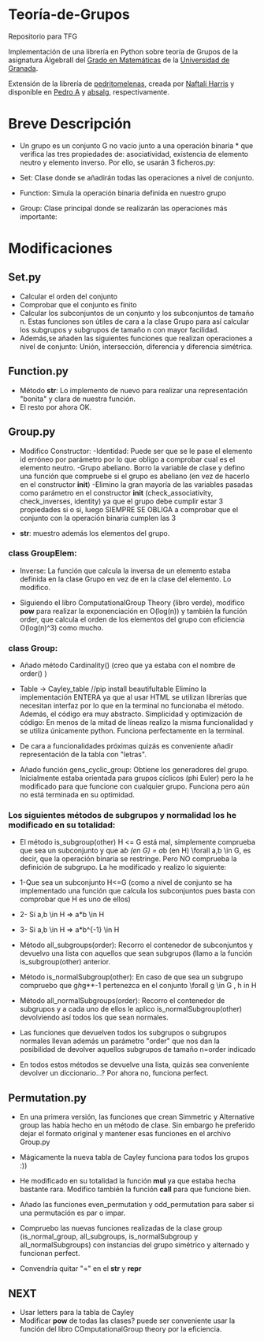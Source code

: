 # Teoría-de-Grupos
Repositorio para TFG

Implementación de una librería en Python sobre teoría de Grupos de la asignatura ÁlgebraII del [Grado en Matemáticas](http://grados.ugr.es/matematicas/) de la [Universidad de Granada](http://www.ugr.es).

Extensión de la librería de [pedritomelenas](https://github.com/pedritomelenas), creada por 
[Naftali Harris](http://www.naftaliharris.com) y disponible en [Pedro A](https://github.com/pedritomelenas/Algebra-II) y
[absalg](https://github.com/naftaliharris/Abstract-Algebra), respectivamente.

# Breve Descripción
- Un grupo es un conjunto G no vacío junto a una operación binaria * que verifica las tres propiedades de: asociatividad, existencia de elemento neutro y elemento inverso. Por ello, se usarán 3 ficheros.py:

- Set: Clase donde se añadirán todas las operaciones a nivel de conjunto.
- Function: Simula la operación binaria definida en nuestro grupo
- Group: Clase principal donde se realizarán las operaciones más importante:


# Modificaciones

## Set.py
- Calcular el orden del conjunto
- Comprobar que el conjunto es finito
- Calcular los subconjuntos de un conjunto y los subconjuntos de tamaño n. Estas funciones son útiles de cara a la clase Grupo para así calcular los subgrupos y subgrupos de tamaño n con mayor facilidad.
- Además,se añaden las siguientes funciones que realizan operaciones a nivel de conjunto:
Unión, intersección, diferencia y diferencia simétrica.

## Function.py
- Método __str__: Lo implemento de nuevo para realizar una representación 
"bonita" y clara de nuestra función.
- El resto por ahora OK.

## Group.py

- Modifico Constructor:
	-Identidad: Puede ser que se le pase el elemento id erróneo por parámetro por lo que
	obligo a comprobar cual es el elemento neutro. 
	-Grupo abeliano. Borro la variable de clase y defino una función que compruebe
	si el grupo es abeliano (en vez de hacerlo en el constructor __init__)
	-Elimino la gran mayoría de las variables pasadas como parámetro en el constructor
	__init__ (check_associativity, check_inverses, identity) ya que el grupo debe
	cumplir estar 3 propiedades si o si, luego SIEMPRE SE OBLIGA a comprobar que el conjunto
	con la operación binaria cumplen las 3

- __str__: muestro además los elementos del grupo.


### class GroupElem:

- Inverse: La función que calcula la inversa de un elemento estaba definida en la clase Grupo en vez
de en la clase del elemento. Lo modifico.


- Siguiendo el libro ComputationalGroup Theory (libro verde), modifico 
__pow__ para realizar la exponenciación en O(log(n)) y también la
función order, que calcula el orden de los elementos del grupo con 
eficiencia O(log(n)^3) como mucho.


### class Group:

- Añado método Cardinality() (creo que ya estaba con el nombre de order() )


- Table -> Cayley_table  //pip install beautifultable
Elimino la implementación ENTERA ya que al usar HTML se utilizan librerías
que necesitan interfaz por lo que en la terminal no funcionaba el método. 
Además, el código era muy abstracto.
Simplicidad y optimización de código: En menos de la mitad de líneas realizo la misma funcionalidad
y se utiliza únicamente python. Funciona perfectamente en la terminal.
- De cara a funcionalidades próximas quizás es conveniente añadir representación
de la tabla con "letras".

- Añado función gens_cyclic_group: Obtiene los generadores del grupo.
Inicialmente estaba orientada para grupos cíclicos (phi Euler) pero
la he modificado para que funcione con cualquier grupo. 
Funciona pero aún no está terminada en su optimidad.



### Los siguientes métodos de subgrupos y normalidad los he modificado en su totalidad:

- El método is_subgroup(other) H <= G está mal, simplemente comprueba que
sea un subconjunto y que a*b (en G) = a*b (en H) \forall a,b \in G, es decir, que la operación
binaria se restringe. Pero NO comprueba la definición de subgrupo.
La he modificado y realizo lo siguiente:
- 1-Que sea un subconjunto H<=G (como a nivel de conjunto se ha implementado una función que
calcula los subconjuntos pues basta con comprobar que H es uno de ellos)
- 2- Si a,b \in H => a*b \in H 
- 3- Si a,b \in H => a*b^{-1} \in H


- Método all_subgroups(order): Recorro el contenedor de subconjuntos y devuelvo una 
lista con aquellos que sean subgrupos (llamo a la función is_subgroup(other) anterior.

- Método is_normalSubgroup(other): En caso de que sea un subgrupo compruebo 
que g*h*g**-1 pertenezca en el conjunto \forall g \in G , h in H


- Método all_normalSubgroups(order): Recorro el contenedor de subgrupos y a cada uno
de ellos le aplico is_normalSubgroup(other) devolviendo así todos los que
sean normales.

- Las funciones que devuelven todos los subgrupos o subgrupos normales llevan
además un parámetro "order" que nos dan la posibilidad de devolver aquellos subgrupos
de tamaño n=order indicado

- En todos estos métodos se devuelve una lista, quizás sea conveniente devolver un 
diccionario...? Por ahora no, funciona perfect.


## Permutation.py

- En una primera versión, las funciones que crean Simmetric y Alternative group las
había hecho en un método de clase. Sin embargo he preferido dejar el formato original y 
mantener esas funciones en el archivo Group.py

- Mágicamente la nueva tabla de Cayley funciona para todos los grupos :))

- He modificado en su totalidad la función __mul__ ya que estaba hecha bastante rara.
Modifico también la función __call__ para que funcione bien.

- Añado las funciones even_permutation y odd_permutation para saber si una
permutación es par o impar.

- Compruebo las nuevas funciones realizadas de la clase group (is_normal_group,
all_subgroups, is_normalSubgroup y all_normalSubgroups) con instancias
del grupo simétrico y alternado y funcionan perfect.

- Convendría quitar "=" en el __str__ y __repr__


## NEXT

- Usar letters para la tabla de Cayley
- Modificar __pow__ de todas las clases? puede ser conveniente usar la función 
del libro COmputationalGroup theory por la eficiencia.

